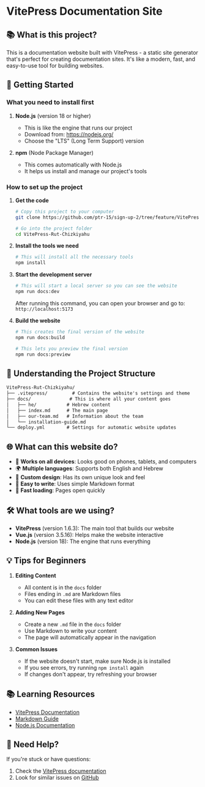 # VitePress Documentation Site

## 📚 What is this project?

This is a documentation website built with VitePress - a static site generator that's perfect for creating documentation sites. It's like a modern, fast, and easy-to-use tool for building websites.

## 🚀 Getting Started

### What you need to install first

1. **Node.js** (version 18 or higher)
   - This is like the engine that runs our project
   - Download from: <https://nodejs.org/>
   - Choose the "LTS" (Long Term Support) version

2. **npm** (Node Package Manager)
   - This comes automatically with Node.js
   - It helps us install and manage our project's tools

### How to set up the project

1. **Get the code**

   ```bash
   # Copy this project to your computer
   git clone https://github.com/ptr-15/sign-up-2/tree/feature/VitePress
   
   # Go into the project folder
   cd VitePress-Rut-Chizkiyahu
   ```

2. **Install the tools we need**

   ```bash
   # This will install all the necessary tools
   npm install
   ```

3. **Start the development server**

   ```bash
   # This will start a local server so you can see the website
   npm run docs:dev
   ```

   After running this command, you can open your browser and go to: `http://localhost:5173`

4. **Build the website**

   ```bash
   # This creates the final version of the website
   npm run docs:build
   
   # This lets you preview the final version
   npm run docs:preview
   ```

## 📁 Understanding the Project Structure

```md
VitePress-Rut-Chizkiyahu/
├── .vitepress/         # Contains the website's settings and theme
├── docs/              # This is where all your content goes
│   ├── he/           # Hebrew content
│   ├── index.md      # The main page
│   ├── our-team.md   # Information about the team
│   └── installation-guide.md
└── deploy.yml        # Settings for automatic website updates
```

## 🌐 What can this website do?

- 📱 **Works on all devices**: Looks good on phones, tablets, and computers
- 🌍 **Multiple languages**: Supports both English and Hebrew
- 🎨 **Custom design**: Has its own unique look and feel
- 📝 **Easy to write**: Uses simple Markdown format
- 🚀 **Fast loading**: Pages open quickly

## 🛠️ What tools are we using?

- **VitePress** (version 1.6.3): The main tool that builds our website
- **Vue.js** (version 3.5.16): Helps make the website interactive
- **Node.js** (version 18): The engine that runs everything

## 💡 Tips for Beginners

1. **Editing Content**
   - All content is in the `docs` folder
   - Files ending in `.md` are Markdown files
   - You can edit these files with any text editor

2. **Adding New Pages**
   - Create a new `.md` file in the `docs` folder
   - Use Markdown to write your content
   - The page will automatically appear in the navigation

3. **Common Issues**
   - If the website doesn't start, make sure Node.js is installed
   - If you see errors, try running `npm install` again
   - If changes don't appear, try refreshing your browser

## 📚 Learning Resources

- [VitePress Documentation](https://vitepress.dev/)
- [Markdown Guide](https://www.markdownguide.org/)
- [Node.js Documentation](https://nodejs.org/docs/)

## 🤝 Need Help?

If you're stuck or have questions:

1. Check the [VitePress documentation](https://vitepress.dev/)
2. Look for similar issues on [GitHub](https://github.com/vuejs/vitepress/issues)
